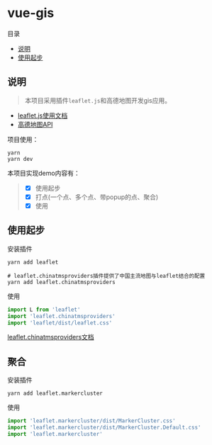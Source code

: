 # vue-gis

目录

- [说明](#说明)
- [使用起步](#使用起步)

## 说明

> 本项目采用插件``leaflet.js``和高德地图开发gis应用。

- [leaflet.js使用文档](https://leafletjs.com/)
- [高德地图API](https://lbs.amap.com/api/javascript-api/summary)

项目使用：

```shell
yarn
yarn dev
```

本项目实现demo内容有：

> - [x] 使用起步
> - [x] 打点(一个点、多个点、带popup的点、聚合)
> - [x] 使用

## 使用起步

安装插件

```shell
yarn add leaflet

# leaflet.chinatmsproviders插件提供了中国主流地图与leaflet结合的配置
yarn add leaflet.chinatmsproviders
```

使用

```javascript
import L from 'leaflet'
import 'leaflet.chinatmsproviders'
import 'leaflet/dist/leaflet.css'
```

[leaflet.chinatmsproviders文档](https://www.npmjs.com/package/leaflet.chinatmsproviders)

## 聚合

安装插件

```shell
yarn add leaflet.markercluster
```

使用

```javascript
import 'leaflet.markercluster/dist/MarkerCluster.css'
import 'leaflet.markercluster/dist/MarkerCluster.Default.css'
import 'leaflet.markercluster'
```

